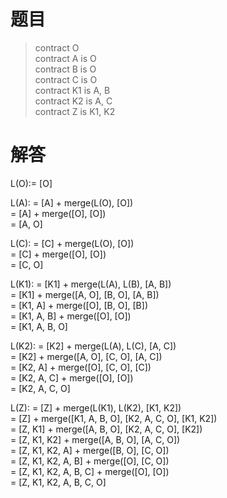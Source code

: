 # 题目
>contract O   <br /> 
>contract A is O   <br /> 
>contract B is O   <br /> 
>contract C is O   <br /> 
>contract K1 is A, B   <br /> 
>contract K2 is A, C   <br /> 
>contract Z is K1, K2   <br /> 


# 解答
L(O):= [O]

L(A):
= [A] + merge(L(O), [O])   <br /> 
= [A] + merge([O], [O])   <br /> 
= [A, O]   <br /> 
      

L(C):
= [C] + merge(L(O), [O])   <br />
= [C] + merge([O], [O])   <br />
= [C, O]   <br /> 

L(K1):
= [K1] + merge(L(A), L(B), [A, B])   <br />
= [K1] + merge([A, O], [B, O], [A, B])   <br />
= [K1, A] + merge([O], [B, O], [B])   <br />
= [K1, A, B] + merge([O], [O])   <br />
= [K1, A, B, O]   <br />

L(K2):
= [K2] + merge(L(A), L(C), [A, C])   <br />
= [K2] + merge([A, O], [C, O], [A, C])   <br />
= [K2, A] + merge([O], [C, O], [C])   <br />
= [K2, A, C] + merge([O], [O])   <br />
= [K2, A, C, O]   <br />

L(Z):
= [Z] + merge(L(K1), L(K2), [K1, K2])   <br />
= [Z] + merge([K1, A, B, O], [K2, A, C, O], [K1, K2])   <br />
= [Z, K1] + merge([A, B, O], [K2, A, C, O], [K2])   <br />
= [Z, K1, K2] + merge([A, B, O], [A, C, O])  <br />
= [Z, K1, K2, A] + merge([B, O], [C, O])  <br />
= [Z, K1, K2, A, B] + merge([O], [C, O])  <br />
= [Z, K1, K2, A, B, C] + merge([O], [O])  <br />
= [Z, K1, K2, A, B, C, O]  <br />
